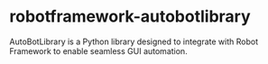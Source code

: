 # robotframework-autobotlibrary
AutoBotLibrary is a Python library designed to integrate with Robot Framework to enable seamless GUI automation.
